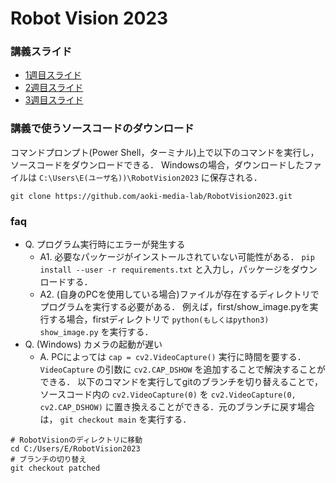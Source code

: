 # Robot Vision 2023

### 講義スライド
- [1週目スライド](https://docs.google.com/presentation/d/1Y1mf8u1hK1CytaBMIGsYJwXy4iI51j-VntDGFAdA-Uk/edit?usp=sharing)
- [2週目スライド](https://docs.google.com/presentation/d/1U1m17uIcqu4qR82MH0CilKQCAR8mdfxrdUiGnr7BdDA/edit?usp=sharing)
- [3週目スライド](https://docs.google.com/presentation/d/1dlsGDZo6LnEL4WmLcqHV7neElv9EAHsdiwAd4sPq6Qo/edit?usp=sharing)

### 講義で使うソースコードのダウンロード
コマンドプロンプト(Power Shell，ターミナル)上で以下のコマンドを実行し，ソースコードをダウンロードできる．
Windowsの場合，ダウンロードしたファイルは `C:\Users\E(ユーザ名))\RobotVision2023` に保存される．
```shell
git clone https://github.com/aoki-media-lab/RobotVision2023.git
```

### faq
- Q. プログラム実行時にエラーが発生する
  - A1. 必要なパッケージがインストールされていない可能性がある．
  `pip install --user -r requirements.txt` と入力し，パッケージをダウンロードする．
  - A2. (自身のPCを使用している場合)ファイルが存在するディレクトリでプログラムを実行する必要がある．
    例えば，first/show_image.pyを実行する場合，firstディレクトリで `python(もしくはpython3) show_image.py` を実行する．
- Q. (Windows) カメラの起動が遅い
  - A. PCによっては `cap = cv2.VideoCapture()` 実行に時間を要する．
  `VideoCapture` の引数に `cv2.CAP_DSHOW` を追加することで解決することができる．
  以下のコマンドを実行してgitのブランチを切り替えることで，ソースコード内の `cv2.VideoCapture(0)` を `cv2.VideoCapture(0, cv2.CAP_DSHOW)` に置き換えることができる．元のブランチに戻す場合は， `git checkout main` を実行する．
```shell
# RobotVisionのディレクトリに移動
cd C:/Users/E/RobotVision2023
# ブランチの切り替え
git checkout patched
```